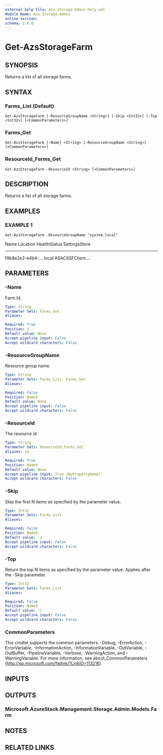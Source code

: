 ```yaml
---
external help file: Azs.Storage.Admin-help.xml
Module Name: Azs.Storage.Admin
online version:
schema: 2.0.0
---
```


# Get-AzsStorageFarm

## SYNOPSIS
Returns a list of all storage farms.

## SYNTAX

### Farms_List (Default)
```
Get-AzsStorageFarm [-ResourceGroupName <String>] [-Skip <Int32>] [-Top <Int32>] [<CommonParameters>]
```

### Farms_Get
```
Get-AzsStorageFarm [-Name] <String> [-ResourceGroupName <String>] [<CommonParameters>]
```

### ResourceId_Farms_Get
```
Get-AzsStorageFarm -ResourceId <String> [<CommonParameters>]
```

## DESCRIPTION
Returns a list of all storage farms.

## EXAMPLES

### EXAMPLE 1
```
Get-AzsStorageFarm -ResourceGroupName "system.local"
```

Name              Location          HealthStatus      SettingsStore
----              --------          ------------      -------------
f9b8e2e2-e4b4-...
local                               ASACSSFClient....

## PARAMETERS

### -Name
Farm Id.

```yaml
Type: String
Parameter Sets: Farms_Get
Aliases:

Required: True
Position: 1
Default value: None
Accept pipeline input: False
Accept wildcard characters: False
```

### -ResourceGroupName
Resource group name.

```yaml
Type: String
Parameter Sets: Farms_List, Farms_Get
Aliases:

Required: False
Position: Named
Default value: None
Accept pipeline input: False
Accept wildcard characters: False
```

### -ResourceId
The resource id.

```yaml
Type: String
Parameter Sets: ResourceId_Farms_Get
Aliases: id

Required: True
Position: Named
Default value: None
Accept pipeline input: True (ByPropertyName)
Accept wildcard characters: False
```

### -Skip
Skip the first N items as specified by the parameter value.

```yaml
Type: Int32
Parameter Sets: Farms_List
Aliases:

Required: False
Position: Named
Default value: -1
Accept pipeline input: False
Accept wildcard characters: False
```

### -Top
Return the top N items as specified by the parameter value.
Applies after the -Skip parameter.

```yaml
Type: Int32
Parameter Sets: Farms_List
Aliases:

Required: False
Position: Named
Default value: -1
Accept pipeline input: False
Accept wildcard characters: False
```

### CommonParameters
This cmdlet supports the common parameters: -Debug, -ErrorAction, -ErrorVariable, -InformationAction, -InformationVariable, -OutVariable, -OutBuffer, -PipelineVariable, -Verbose, -WarningAction, and -WarningVariable. For more information, see about_CommonParameters (http://go.microsoft.com/fwlink/?LinkID=113216).

## INPUTS

## OUTPUTS

### Microsoft.AzureStack.Management.Storage.Admin.Models.Farm

## NOTES

## RELATED LINKS
